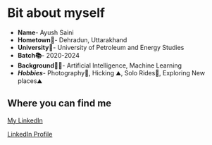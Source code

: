 # Bit about myself
* **Name**- Ayush Saini
* **Hometown🏡**- Dehradun, Uttarakhand
* **University🏫**- University of Petroleum and Energy Studies
* **Batch📚**- 2020-2024
* **Background🧑‍💻**- Artificial Intelligence, Machine Learning
* **_Hobbies_**- Photography📸, Hicking ⛰️, Solo Rides🚵, Exploring New places⛰️
## Where you can find me 
[My LinkedIn](www.linkedin.com/in/ayush-saini-b23314237)

[LinkedIn Profile](https://github.com/Ayushsaini20/AyushSaini/assets/73630171/dd8e501f-74a2-46fb-8abf-2e73a5b6c27c)




